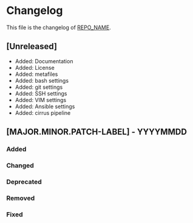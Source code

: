 <!--
reference: https://keepachangelog.com
-->

# Changelog

This file is the changelog of [REPO_NAME](https://github.com/whiletruedoio/REPO_NAME).

## [Unreleased]

- Added: Documentation
- Added: License
- Added: metafiles
- Added: bash settings
- Added: git settings
- Added: SSH settings
- Added: VIM settings
- Added: Ansible settings
- Added: cirrus pipeline

## [MAJOR.MINOR.PATCH-LABEL] - YYYYMMDD

<!--
Describe the purpose of this release.
Each of the below sections should contain the links to the fixed issues.
-->

### Added

<!--
Section for new Features and Additions.
Most likely a MINOR or MAJOR update.
-->

### Changed

<!--
Changed Behavior in API or Application.
Most likely a MAJOR update.
-->

### Deprecated

<!--
Deprecation, which will be removed in a future release.
The future release must be mentioned.
-->

### Removed

<!--
Removals or Deletions, which were deprecated beforehand.
Most likely a Minor or Major update.
-->

### Fixed

<!--
Bugfixes or other minor fixes.
Most likely a patch.
-->
